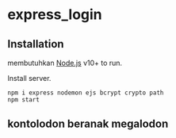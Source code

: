 # express_login

## Installation

membutuhkan [Node.js](https://nodejs.org/) v10+ to run.

Install server.

```
npm i express nodemon ejs bcrypt crypto path
npm start
```

## kontolodon beranak megalodon
